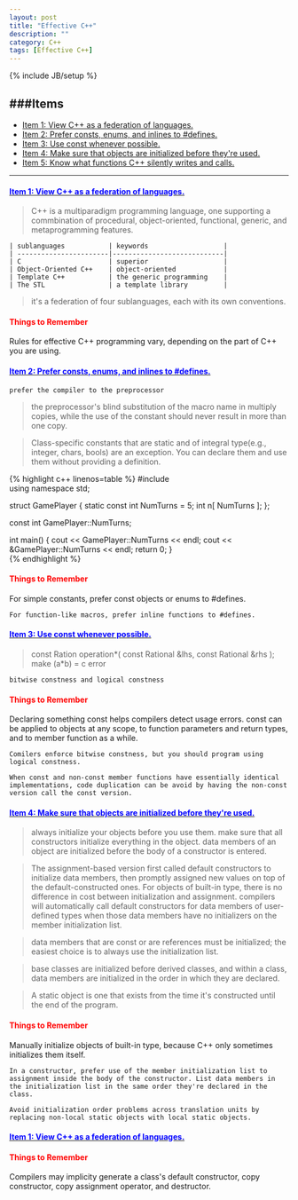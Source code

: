 ```yaml
---
layout: post
title: "Effective C++"
description: ""
category: C++
tags: [Effective C++]
---
```

{% include JB/setup %}

<a name="top"></a>

###Items
---
* [Item 1: View C++ as a federation of languages.](#1) 
* [Item 2: Prefer consts, enums, and inlines to #defines.](#2) 
* [Item 3: Use const whenever possible.](#3) 
* [Item 4: Make sure that objects are initialized before they're used.](#4) 
* [Item 5: Know what functions C++ silently writes and calls.](#5) 

---
	
<h4 id="1"><a href="#top"><font color="blue">Item 1: View C++ as a federation of languages.</font></a></h4>

> C++ is a multiparadigm programming language, one supporting a commbination of procedural, object-oriented, functional, generic, and metaprogramming features.
	
	| sublanguages           | keywords                   |
	| -----------------------|----------------------------|
	| C                      | superior                   |
	| Object-Oriented C++    | object-oriented            |
	| Template C++           | the generic programming    |
	| The STL                | a template library         |
	
> it's a federation of four sublanguages, each with its own conventions.

<h4><font color="#FF0000">Things to Remember</font></h4>
	Rules for effective C++ programming vary, depending on the part of C++ you are using.


<h4 id="2"><a href="#top"><font color="blue">Item 2: Prefer consts, enums, and inlines to #defines.</font></a></h4>

	prefer the compiler to the preprocessor
	
> the preprocessor's blind substitution of the macro name in multiply copies, while the use of the constant should never result in more than one copy.

> Class-specific constants that are static and of integral type(e.g., integer, chars, bools) are an exception. You can declare them and use them without providing a definition.


{% highlight c++ linenos=table %}
#include <iostream>                                                    
using namespace std;

struct GamePlayer {
    static const int NumTurns = 5;
    int n[ NumTurns ];
};

const int GamePlayer::NumTurns;

int main()
{
    cout << GamePlayer::NumTurns << endl;
    cout << &GamePlayer::NumTurns << endl;
    return 0;
}                                                                
{% endhighlight %}


<h4><font color="#FF0000">Things to Remember</font></h4>
	For simple constants, prefer const objects or enums to #defines.
	
	For function-like macros, prefer inline functions to #defines.
	
<h4 id="3"><a href="#top"><font color="blue">Item 3: Use const whenever possible.</font></a></h4>

> const Ration operation*( const Rational &lhs, const Rational &rhs );
> make (a*b) = c error

	bitwise constness and logical constness

<h4><font color="#FF0000">Things to Remember</font></h4>
	Declaring something const helps compilers detect usage errors. const can be applied to objects at any scope, to function parameters and return types, and to member function as a while.
	
	Comilers enforce bitwise constness, but you should program using logical constness.
	
	When const and non-const member functions have essentially identical implementations, code duplication can be avoid by having the non-const version call the const version.

<h4 id="4"><a href="#top"><font color="blue">Item 4: Make sure that objects are initialized before they're used.</font></a></h4>

> always initialize your objects before you use them.
> make sure that all constructors initialize everything in the object.
> data members of an object are initialized before the body of a constructor is entered.

> The assignment-based version first called default constructors to initialize data members, then promptly assigned new values on top of the default-constructed ones.
> For objects of built-in type, there is no difference in cost between initialization and assignment.
> compilers will automatically call default constructors for data members of user-defined types when those data members have no initializers on the member initialization list.

> data members that are const or are references must be initialized;
> the easiest choice is to always use the initialization list.

> base classes are initialized before derived classes, and within a class, data members are initialized in the order in which they are declared.

> A static object is one that exists from the time it's constructed until the end of the program.

<h4><font color="#FF0000">Things to Remember</font></h4>
	Manually initialize objects of built-in type, because C++ only sometimes initializes them itself.
	
	In a constructor, prefer use of the member initialization list to assignment inside the body of the constructor. List data members in the initialization list in the same order they're declared in the class.
	
	Avoid initialization order problems across translation units by replacing non-local static objects with local static objects.
	
<h4 id="5"><a href="#top"><font color="blue">Item 1: View C++ as a federation of languages.</font></a></h4>

<h4><font color="#FF0000">Things to Remember</font></h4>
	Compilers may implicity generate a class's default constructor, copy constructor, copy assignment operator, and destructor.

